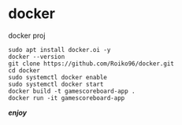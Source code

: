 # docker
docker proj 


```
sudo apt install docker.oi -y
docker --version
git clone https://github.com/Roiko96/docker.git
cd docker
sudo systemctl docker enable
sudo systemctl docker start
docker build -t gamescoreboard-app .
docker run -it gamescoreboard-app
```

***enjoy***
